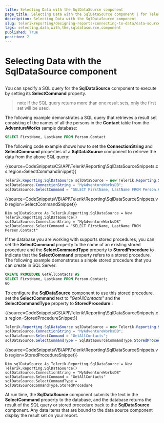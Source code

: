 ```yaml
---
title: Selecting Data with the SqlDataSource component
page_title: Selecting Data with the SqlDataSource component | for Telerik Reporting Documentation
description: Selecting Data with the SqlDataSource component
slug: telerikreporting/designing-reports/connecting-to-data/data-source-components/sqldatasource-component/selecting-data-with-the-sqldatasource-component
tags: selecting,data,with,the,sqldatasource,component
published: True
position: 2
---
```


# Selecting Data with the SqlDataSource component



## 

You can specify a SQL query for the __SqlDataSource__  component to execute by setting its           __SelectCommand__  property.         

>note If the SQL query returns more than one result sets, only the first set will be used.

The following example demonstrates a SQL query that retrieves           a result set consisting of the names of all the persons in the __Contact__  table from the           __AdventureWorks__  sample database:         

    
````sql
SELECT FirstName, LastName FROM Person.Contact
````

The following code example shows how to set the __ConnectionString__  and __SelectCommand__  properties of a __SqlDataSource__  component to retrieve the           data from the above SQL query:         

{{source=CodeSnippets\CS\API\Telerik\Reporting\SqlDataSourceSnippets.cs region=SelectCommandSnippet}}
````C#
Telerik.Reporting.SqlDataSource sqlDataSource = new Telerik.Reporting.SqlDataSource();
sqlDataSource.ConnectionString = "MyAdventureWorksDB";
sqlDataSource.SelectCommand = "SELECT FirstName, LastName FROM Person.Contact";
````
{{source=CodeSnippets\VB\API\Telerik\Reporting\SqlDataSourceSnippets.vb region=SelectCommandSnippet}}
````VB
Dim sqlDataSource As Telerik.Reporting.SqlDataSource = New Telerik.Reporting.SqlDataSource()
sqlDataSource.ConnectionString = "MyAdventureWorksDB"
sqlDataSource.SelectCommand = "SELECT FirstName, LastName FROM Person.Contact"
````

If the database you are working with supports stored procedures, you can set the __SelectCommand__  property to the name of an existing stored procedure and the __SelectCommandType__  property to __StoredProcedure__  to indicate that the __SelectCommand__  property refers to a stored procedure. The following example demonstrates a simple           stored procedure that you can create in SQL Server:         

    
````SQL
CREATE PROCEDURE GetAllContacts AS
SELECT FirstName, LastName FROM Person.Contact;
GO
````

To configure the __SqlDataSource__  component to use this stored procedure, set the           __SelectCommand__  text to *"GetAllContacts"*  and the           __SelectCommandType__  property to __StoredProcedure__ :         

{{source=CodeSnippets\CS\API\Telerik\Reporting\SqlDataSourceSnippets.cs region=StoredProcedureSnippet}}
````C#
Telerik.Reporting.SqlDataSource sqlDataSource = new Telerik.Reporting.SqlDataSource();
sqlDataSource.ConnectionString = "MyAdventureWorksDB";
sqlDataSource.SelectCommand = "GetAllContacts";
sqlDataSource.SelectCommandType = SqlDataSourceCommandType.StoredProcedure;
````
{{source=CodeSnippets\VB\API\Telerik\Reporting\SqlDataSourceSnippets.vb region=StoredProcedureSnippet}}
````VB
Dim sqlDataSource As Telerik.Reporting.SqlDataSource = New Telerik.Reporting.SqlDataSource()
sqlDataSource.ConnectionString = "MyAdventureWorksDB"
sqlDataSource.SelectCommand = "GetAllContacts"
sqlDataSource.SelectCommandType = SqlDataSourceCommandType.StoredProcedure
````

At run time, the __SqlDataSource__  component submits the text in the __SelectCommand__  property to the database, and the database returns the result of the SQL query or stored procedure           back to the __SqlDataSource__  component. Any data items that are bound to the data source           component display the result set on your report.         
